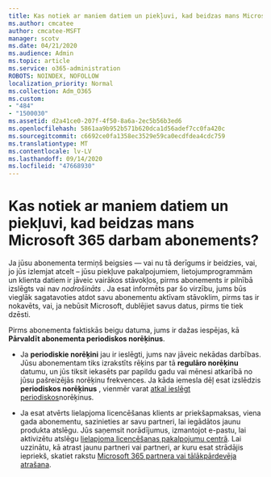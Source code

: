 ```yaml
---
title: Kas notiek ar maniem datiem un piekļuvi, kad beidzas mans Microsoft 365 darbam abonements?
ms.author: cmcatee
author: cmcatee-MSFT
manager: scotv
ms.date: 04/21/2020
ms.audience: Admin
ms.topic: article
ms.service: o365-administration
ROBOTS: NOINDEX, NOFOLLOW
localization_priority: Normal
ms.collection: Adm_O365
ms.custom:
- "484"
- "1500030"
ms.assetid: d2a41ce0-207f-4f50-8a6a-2ec5b56b3ed6
ms.openlocfilehash: 5861aa9b952b571b620dca1d56adef7cc0fa420c
ms.sourcegitcommit: c6692ce0fa1358ec3529e59ca0ecdfdea4cdc759
ms.translationtype: MT
ms.contentlocale: lv-LV
ms.lasthandoff: 09/14/2020
ms.locfileid: "47668930"
---
```

# <a name="what-happens-to-my-data-and-access-when-my-microsoft-365-for-business-subscription-ends"></a>Kas notiek ar maniem datiem un piekļuvi, kad beidzas mans Microsoft 365 darbam abonements?

Ja jūsu abonementa termiņš beigsies — vai nu tā derīgums ir beidzies, vai, jo jūs izlemjat atcelt – jūsu piekļuve pakalpojumiem, lietojumprogrammām un klienta datiem ir jāveic vairākos stāvokļos, pirms abonements ir pilnībā izslēgts vai nav  *nodrošināts*  . Ja esat informēts par šo virzību, jums būs vieglāk sagatavoties atdot savu abonementu aktīvam stāvoklim, pirms tas ir nokavēts, vai, ja nebūsit Microsoft, dublējiet savus datus, pirms tie tiek dzēsti.
  
Pirms abonementa faktiskās beigu datuma, jums ir dažas iespējas, kā **Pārvaldīt abonementa periodiskos norēķinus**.
  
- Ja **periodiskie norēķini** jau ir ieslēgti, jums nav jāveic nekādas darbības. Jūsu abonementam tiks izrakstīts rēķins par tā **regulāro norēķinu** datumu, un jūs tiksit iekasēts par papildu gadu vai mēnesi atkarībā no jūsu pašreizējās norēķinu frekvences. Ja kāda iemesla dēļ esat izslēdzis **periodiskos norēķinus** , vienmēr varat [atkal ieslēgt periodiskos](https://docs.microsoft.com/microsoft-365/commerce/subscriptions/renew-your-subscription#turn-recurring-billing-off-or-on)norēķinus.

- Ja esat atvērts lielapjoma licencēšanas klients ar priekšapmaksas, viena gada abonementu, sazinieties ar savu partneri, lai iegādātos jaunu produkta atslēgu. Jūs saņemsit norādījumus, izmantojot e-pastu, lai aktivizētu atslēgu [lielapjoma licencēšanas pakalpojumu centrā](https://go.microsoft.com/fwlink/p/?LinkID=282016). Lai uzzinātu, kā atrast jaunu partneri vai partneri, ar kuru esat strādājis iepriekš, skatiet rakstu [Microsoft 365 partnera vai tālākpārdevēja atrašana](https://docs.microsoft.com/microsoft-365/admin/manage/find-your-partner-or-reseller).